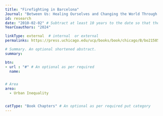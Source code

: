```yaml
---
title: "Firefighting in Barcelona"
Journal: "Between Us: Healing Ourselves and Changing the World Through Sociology"  
id: research
date: "2010-02-02" # Subtract at least 10 years to the date so that they don't show up in recent publications
YearCoauthors: "2024"

linkType: external  # internal  or external
permalinks: https://press.uchicago.edu/ucp/books/book/chicago/B/bo215858659.html

# Summary. An optional shortened abstract.
summary: 

btn: 
- url : "#" # An optional as per required 
  name: 


# Area 
area:
  - Urban Inequality


catType: "Book Chapters" # An optional as per required put category 
---
```



